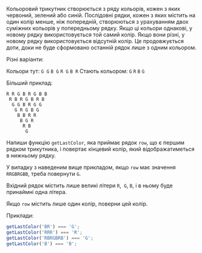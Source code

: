 Кольоровий трикутник створюється з ряду кольорів, кожен з яких червоний, зелений або синій. Послідовні рядки, кожен з яких містить на один колір менше, ніж попередній, створюються з урахуванням двох суміжних кольорів у попередньому рядку. Якщо ці кольори однакові, у новому рядку використовується той самий колір. Якщо вони різні, у новому рядку використовується відсутній колір. Це продовжується доти, доки не буде сформовано останній рядок лише з одним кольором.

Різні варіанти:

Кольори тут: `G G` `B G` `R G` `B R`
Стають кольором: `G` `R` `B` `G`

Більший приклад:

```
R R G B R G B B
 R B R G B R B
  G G B R G G
   G R G B G
    B B R R
     B G R
      R B
       G
```

Напиши функцію `getLastColor`, яка приймає рядок `row`, що є першим рядком трикутника, і повертає кінцевий колір, який відображатиметься в нижньому рядку.

У випадку з наведеним вище прикладом, якщо `row` має значення `RRGBRGBB`, треба повернути `G`.

Вхідний рядок містить лише великі літери `R`,` G`, `B`, і в ньому буде принаймні одна літера.

Якщо `row` містить лише один колір, поверни цей колір.

Приклади:

```javascript
getLastColor('BR') === 'G';
getLastColor('RRR') === 'R';
getLastColor('RBRGBRB') === 'G';
getLastColor('B') === 'B';
```
